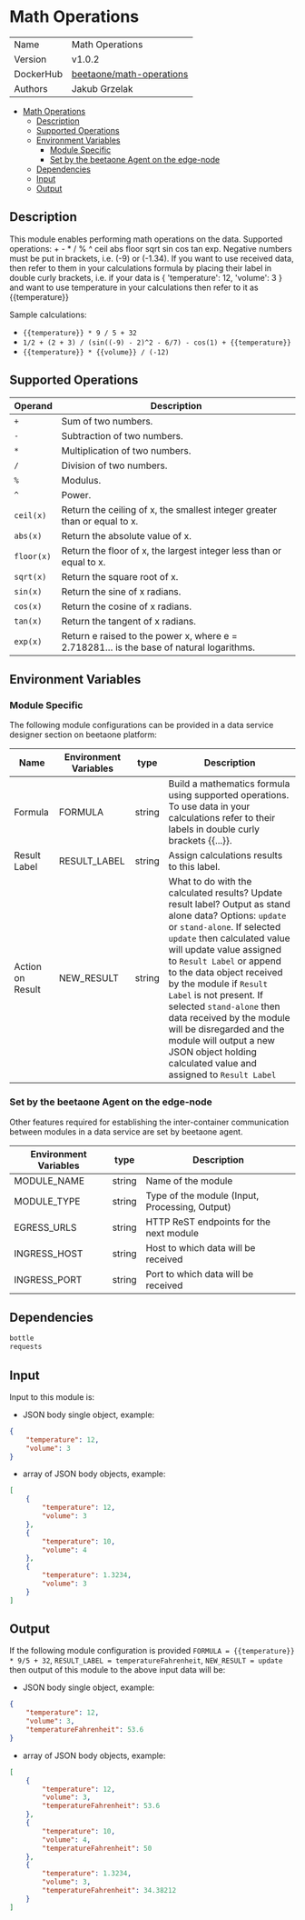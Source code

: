 # Math Operations

|           |                                                                                       |
| --------- | ------------------------------------------------------------------------------------- |
| Name      | Math Operations                                                                       |
| Version   | v1.0.2                                                                                |
| DockerHub | [beetaone/math-operations](https://hub.docker.com/r/beetaone/math-operations) |
| Authors   | Jakub Grzelak                                                                         |

- [Math Operations](#math-operations)
  - [Description](#description)
  - [Supported Operations](#supported-operations)
  - [Environment Variables](#environment-variables)
    - [Module Specific](#module-specific)
    - [Set by the beetaone Agent on the edge-node](#set-by-the-beetaone-agent-on-the-edge-node)
  - [Dependencies](#dependencies)
  - [Input](#input)
  - [Output](#output)

## Description

This module enables performing math operations on the data. Supported operations: + - * / % ^ ceil abs floor sqrt sin cos tan exp. Negative numbers must be put in brackets, i.e. (-9) or (-1.34). If you want to use received data, then refer to them in your calculations formula by placing their label in double curly brackets, i.e. if your data is { 'temperature': 12, 'volume': 3 } and want to use temperature in your calculations then refer to it as {{temperature}}

Sample calculations:

- `{{temperature}} * 9 / 5 + 32`
- `1/2 + (2 + 3) / (sin((-9) - 2)^2 - 6/7) - cos(1) + {{temperature}}`
- `{{temperature}} * {{volume}} / (-12)`

## Supported Operations

| Operand    | Description                                                                            |
| ---------- | -------------------------------------------------------------------------------------- |
| `+`        | Sum of two numbers.                                                                    |
| `-`        | Subtraction of two numbers.                                                            |
| `*`        | Multiplication of two numbers.                                                         |
| `/`        | Division of two numbers.                                                               |
| `%`        | Modulus.                                                                               |
| `^`        | Power.                                                                                 |
| `ceil(x)`  | Return the ceiling of x, the smallest integer greater than or equal to x.              |
| `abs(x)`   | Return the absolute value of x.                                                        |
| `floor(x)` | Return the floor of x, the largest integer less than or equal to x.                    |
| `sqrt(x)`  | Return the square root of x.                                                           |
| `sin(x)`   | Return the sine of x radians.                                                          |
| `cos(x)`   | Return the cosine of x radians.                                                        |
| `tan(x)`   | Return the tangent of x radians.                                                       |
| `exp(x)`   | Return e raised to the power x, where e = 2.718281… is the base of natural logarithms. |

## Environment Variables

### Module Specific

The following module configurations can be provided in a data service designer section on beetaone platform:

| Name             | Environment Variables | type   | Description                                                                                                                                                                                                                                                                                                                                                                                                                                                                                    |
| ---------------- | --------------------- | ------ | ---------------------------------------------------------------------------------------------------------------------------------------------------------------------------------------------------------------------------------------------------------------------------------------------------------------------------------------------------------------------------------------------------------------------------------------------------------------------------------------------- |
| Formula          | FORMULA               | string | Build a mathematics formula using supported operations. To use data in your calculations refer to their labels in double curly brackets {{...}}.                                                                                                                                                                                                                                                                                                                                               |
| Result Label     | RESULT_LABEL          | string | Assign calculations results to this label.                                                                                                                                                                                                                                                                                                                                                                                                                                                     |
| Action on Result | NEW_RESULT            | string | What to do with the calculated results? Update result label? Output as stand alone data? Options: `update` or `stand-alone`. If selected `update` then calculated value will update value assigned to `Result Label` or append to the data object received by the module if `Result Label` is not present. If selected `stand-alone` then data received by the module will be disregarded and the module will output a new JSON object holding calculated value and assigned to `Result Label` |

### Set by the beetaone Agent on the edge-node

Other features required for establishing the inter-container communication between modules in a data service are set by beetaone agent.

| Environment Variables | type   | Description                                    |
| --------------------- | ------ | ---------------------------------------------- |
| MODULE_NAME           | string | Name of the module                             |
| MODULE_TYPE           | string | Type of the module (Input, Processing, Output) |
| EGRESS_URLS           | string | HTTP ReST endpoints for the next module        |
| INGRESS_HOST          | string | Host to which data will be received            |
| INGRESS_PORT          | string | Port to which data will be received            |

## Dependencies

```txt
bottle
requests
```

## Input

Input to this module is:

- JSON body single object, example:

```json
{
    "temperature": 12,
    "volume": 3
}
```

- array of JSON body objects, example:

```json
[
    {
        "temperature": 12,
        "volume": 3
    },
    {
        "temperature": 10,
        "volume": 4
    },
    {
        "temperature": 1.3234,
        "volume": 3
    }
]
```

## Output

If the following module configuration is provided `FORMULA = {{temperature}} * 9/5 + 32`, `RESULT_LABEL = temperatureFahrenheit`, `NEW_RESULT = update` then output of this module to the above input data will be:

- JSON body single object, example:

```json
{
    "temperature": 12,
    "volume": 3,
    "temperatureFahrenheit": 53.6
}
```

- array of JSON body objects, example:

```json
[
    {
        "temperature": 12,
        "volume": 3,
        "temperatureFahrenheit": 53.6
    },
    {
        "temperature": 10,
        "volume": 4,
        "temperatureFahrenheit": 50
    },
    {
        "temperature": 1.3234,
        "volume": 3,
        "temperatureFahrenheit": 34.38212
    }
]
```